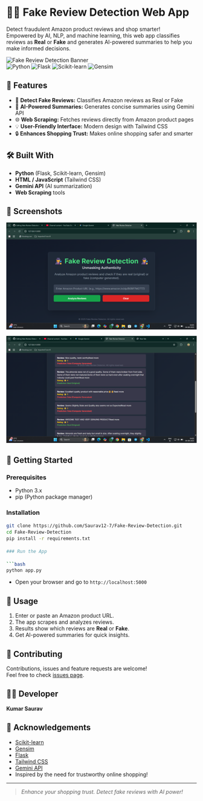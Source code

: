 # 🕵️‍♂️ Fake Review Detection Web App

Detect fraudulent Amazon product reviews and shop smarter!  
Empowered by AI, NLP, and machine learning, this web app classifies reviews as **Real** or **Fake** and generates AI-powered summaries to help you make informed decisions.

<!-- [![Watch Demo](https://img.shields.io/badge/YouTube-Demo-red?logo=youtube&style=for-the-badge)](https://youtu.be/gNCwOYrvG_U) -->

![Fake Review Detection Banner](https://img.shields.io/badge/AI-Powered-blueviolet?style=for-the-badge)  
![Python](https://img.shields.io/badge/Python-3.x-blue?logo=python&style=flat-square)
![Flask](https://img.shields.io/badge/Flask-Backend-lightgrey?logo=flask)
![Scikit-learn](https://img.shields.io/badge/Scikit--learn-ML-orange?logo=scikit-learn)
![Gensim](https://img.shields.io/badge/Gensim-NLP-green?logo=gensim)
<br>

## 🚀 Features

- 🔎 **Detect Fake Reviews:** Classifies Amazon reviews as Real or Fake
- 🤖 **AI-Powered Summaries:** Generates concise summaries using Gemini API
- 🌐 **Web Scraping:** Fetches reviews directly from Amazon product pages
- 💡 **User-Friendly Interface:** Modern design with Tailwind CSS
- 🔒 **Enhances Shopping Trust:** Makes online shopping safer and smarter

## 🛠️ Built With

- **Python** (Flask, Scikit-learn, Gensim)
- **HTML / JavaScript** (Tailwind CSS)
- **Gemini API** (AI summarization)
- **Web Scraping** tools

## 📸 Screenshots

![Screenshot](https://github.com/Saurav12-7/Fake-Review-Detection-main/blob/main/assets/Screenshot%20(305).png)

![](https://github.com/Saurav12-7/Fake-Review-Detection-main/blob/main/assets/Screenshot%20(306).png)

## 🚚 Getting Started

### Prerequisites

- Python 3.x
- pip (Python package manager)

### Installation

```bash
git clone https://github.com/Saurav12-7/Fake-Review-Detection.git
cd Fake-Review-Detection
pip install -r requirements.txt

### Run the App

```bash
python app.py
```

- Open your browser and go to `http://localhost:5000`

## 🎯 Usage

1. Enter or paste an Amazon product URL.
2. The app scrapes and analyzes reviews.
3. Results show which reviews are **Real** or **Fake**.
4. Get AI-powered summaries for quick insights.

## 🤝 Contributing

Contributions, issues and feature requests are welcome!  
Feel free to check [issues page](https://github.com/Saurav12-7/Fake-Review-Detection-main/issues).



## 👨‍💻 Developer

**Kumar Saurav**


## 🙏 Acknowledgements

- [Scikit-learn](https://scikit-learn.org/)
- [Gensim](https://radimrehurek.com/gensim/)
- [Flask](https://flask.palletsprojects.com/)
- [Tailwind CSS](https://tailwindcss.com/)
- [Gemini API](https://ai.google.dev/gemini-api/docs)
- Inspired by the need for trustworthy online shopping!

---

> _Enhance your shopping trust. Detect fake reviews with AI power!_
```
